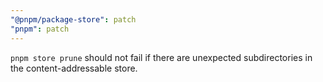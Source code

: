 ```yaml
---
"@pnpm/package-store": patch
"pnpm": patch
---
```


`pnpm store prune` should not fail if there are unexpected subdirectories in the content-addressable store.
